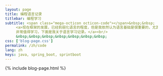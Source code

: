 ```yaml
---
layout: page
title: 编程语言记录
titlebar: 编程学习
subtitle: <span class="mega-octicon octicon-code"></span>&nbsp;&nbsp;
     <a>现在框架的发展，已经到弱化语言的程度，但是我依然认为语言基础是很重要的，尤其是一些触类旁通的思想
     非常值得学习，下面是我关于语言学习记录。</a><br/>
     &nbsp;&nbsp;&nbsp;&nbsp;&nbsp;&nbsp;&nbsp; 
css: ['blog-page.css']
permalink: /zh/code
lang: zh
keys: java, spring_boot, sprintboot
---
```


{% include blog-page.html %}